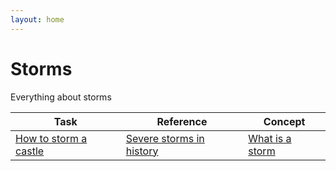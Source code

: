 ```yaml
---
layout: home
---
```


# Storms

Everything about storms

|Task|Reference|Concept|
|---|---|---|
|[How to storm a castle](topics/storm_task.md)|[Severe storms in history](topics/storm_reference.md)|[What is a storm](topics/storm_concept.md)|
